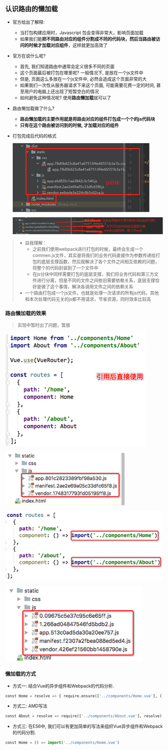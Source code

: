 ## 认识路由的懒加载

- 官方给出了解释:

  - 当打包构建应用时，Javascript 包会变得非常大，影响页面加载
  - 如果我们能**把不同路由对应的组件分割成不同的代码块，然后当路由被访问的时候才加载对应组件**，这样就更加高效了

- 官方在说什么呢?

  - 首先, 我们知道路由中通常会定义很多不同的页面
  - 这个页面最后被打包在哪里呢? 一般情况下, 是放在一个js文件中
  - 但是, 页面这么多放在一个js文件中, 必然会造成这个页面非常的大
  - 如果我们一次性从服务器请求下来这个页面, 可能需要花费一定的时间, 甚至用户的电脑上还出现了短暂空白的情况
  - 如何避免这种情况呢? 使用**路由懒加载**就可以了

- 路由懒加载做了什么?

  - **路由懒加载的主要作用就是将路由对应的组件打包成一个个的js代码块**
  - **只有在这个路由被访问到的时候, 才加载对应的组件**

- 打包完成后代码的格式

  ![企业微信截图_20210908104941](images/企业微信截图_20210908104941.png)

  ![企业微信截图_20210908105538](images/企业微信截图_20210908105538.png)

> - 自我理解：
>   - 之前我们使用webpack进行打包的时候，最终会生成一个commen.js文件，其实是将我们的业务代码直接作为参数传递给打包的底层支撑函数，然后就解决了各个文件之间相互依赖的问题，将整个的代码封装到了一个文件中
>   - 在js分块中同样需要打包的底层支撑，我们将业务代码和第三方文件进行分离，但是不同的文件之间依旧需要依赖关系，底层支撑恰好是做了这个事情，解决各调用文件之间的依赖关系
> - 一个路由打包成一个js文件，也就是处理一次请求的所有js代码，其他和本次处理代码无关的js都不用请求，节省资源，同时效率比较高

### 路由懒加载的效果

> 实现中暂时出了问题，暂放

![image-20210908113033911](images/image-20210908113033911.png)

![image-20210908113118945](images/image-20210908113118945.png)

![image-20210908113133260](images/image-20210908113133260.png)

![image-20210908113156812](images/image-20210908113156812.png)

### 懒加载的方式

- 方式一: 结合Vue的异步组件和Webpack的代码分析.

```python
const Home = resolve => { require.ensure(['../components/Home.vue'], () => { resolve(require('../components/Home.vue')) })};
```

- 方式二: AMD写法

```python
const About = resolve => require(['../components/About.vue'], resolve);
```

- 方式三: 在ES6中, 我们可以有更加简单的写法来组织Vue异步组件和Webpack的代码分割.

```python
const Home = () => import('../components/Home.vue')
```

